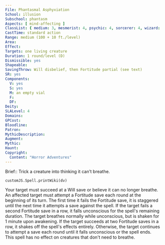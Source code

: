 ```yaml
---
File: Phantasmal Asphyxiation
School: illusion
Subschool: phantasm
Aspects: [ mind-affecting ]
ClassList: { medium: 3, mesmerist: 4, psychic: 4, sorcerer: 4, wizard: 4, spiritualist: 4, witch: 4 }
CastTime: standard action
Range: medium (100 + 10 ft./level)
Area: 
Effect: 
Targets: one living creature
Duration: 1 round/level (D)
Dismissible: yes
Shapeable: 
SavingThrow: Will disbelief, then Fortitude partial (see text)
SR: yes
Components:
  V: yes
  S: yes
  M: an empty vial
  F: 
  DF: 
Deity: 
SLALevel: 4
Domains: 
GPCost: 
Bloodline: 
Patron: 
MythicDescription: 
Augment: 
Mythic: 
Haunt: 
Copyright:
  Content: "Horror Adventures"
---
```

Brief:: Trick a creature into thinking it can’t breathe.

```dataviewjs
customJS.Spell.printWiki(dv)
```

Your target must succeed at a Will save or believe it can no longer breathe. An affected target must attempt a Fortitude save each round at the beginning of its turn. The first time it fails the Fortitude save, it is staggered until the next time it attempts a save against the spell. If the target fails a second Fortitude save in a row, it falls unconscious for the spell's remaining duration. The target breathes normally while unconscious, but is shaken for 1 minute upon awakening. If the target succeeds at two Fortitude saves in a row, it shakes off the spell's effects entirely. Otherwise, the target continues to attempt a save each round until it falls unconscious or the spell ends. This spell has no effect on creatures that don't need to breathe.
